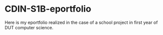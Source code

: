 # CDIN-S1B-eportfolio

Here is my eportfolio realized in the case of a school project in first year of DUT computer science.

